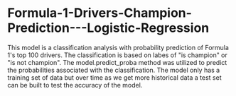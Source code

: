 # Formula-1-Drivers-Champion-Prediction---Logistic-Regression
This model is a classification analysis with probability prediction of Formula 1's top 100 drivers.  The classification is based on labes of "is champion" or "is not champion". The model.predict_proba method was utilized to predict the probabilities associated with the classification.  The model only has a training set of data but over time as we get more historical data a test set can be built to test the accuracy of the model.  
